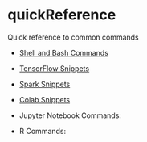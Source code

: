 # quickReference
Quick reference to common commands

* [Shell and Bash Commands](/ShellSnip/ShellSnip.ipynb)

* [TensorFlow Snippets](/TfSnip/TfSnip.ipynb)

* [Spark Snippets](/SparkSnip/SparkSnip.ipynb)

* [Colab Snippets](/ColabSnip/ColabSnip.ipynb)

* Jupyter Notebook Commands:

* R Commands:


